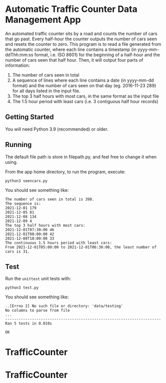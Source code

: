 # Automatic Traffic Counter Data Management App

An automated traffic counter sits by a road and counts the number of cars that go past. Every half-hour the counter outputs the number of cars seen and resets the counter to zero. This program is to read a file generated from the automatic counter, where each line contains a timestamp (in yyyy-mm- ddThh:mm:ss format, i.e. ISO 8601) for the beginning of a half-hour and the number of cars seen that half hour. Then, it will output four parts of information:
1. The number of cars seen in total
2. A sequence of lines where each line contains a date (in yyyy-mm-dd format) and the
number of cars seen on that day (eg. 2016-11-23 289) for all days listed in the input file.
3. The top 3 half hours with most cars, in the same format as the input file
4. The 1.5 hour period with least cars (i.e. 3 contiguous half hour records)

## Getting Started
You will need Python 3.9 (recommended) or older.

## Running
The default file path is store in filepath.py, and feel free to change it when using.

From the app home directory, to run the program, execute:
```
python3 seencars.py
```
You should see something like:
```
The number of cars seen in total is 398.
The sequence is:
2021-12-01 179
2021-12-05 81
2021-12-08 134
2021-12-09 4
The top 3 half hours with most cars:
2021-12-01T07:30:00 46
2021-12-01T08:00:00 42
2021-12-08T18:00:00 33
The continuous 1.5 hours period with least cars:
From 2021-12-01T05:00:00 to 2021-12-01T06:30:00, the least number of cars is 31.
```

## Test
Run the `unittest` unit tests with:
```
python3 test.py
```
You should see something like:
```
..[Errno 2] No such file or directory: 'data/testing'
No columns to parse from file
...
----------------------------------------------------------------------
Ran 5 tests in 0.010s

OK
```






# TrafficCounter
# TrafficCounter
